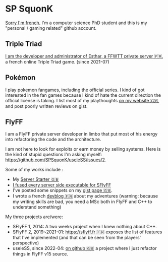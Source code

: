 # SP SquonK

[Sorry I'm french.](https://youtu.be/eFlPYim-SUc) I'm a computer science PhD student and this is my "personal / gaming related" github account.

## Triple Triad

[I am the developer and administrator of Esthar, a FFWTT private server 🇫🇷](https://esthar.fr), a french online Triple Triad game. (since 2021-07)

## Pokémon

I play pokemon fangames, including the official series. I kind of got interested in the fan games because I kind of hate the current direction the official license is taking. I list most of my playthoughts [on my website 🇬🇧](https://squonk.fr/pokemon/), and post poorly written reviews on gist.

## FlyFF

I am a FlyFF private server developer in limbo that put most of his energy into refactoring the code and the architecture.

I am not here to look for exploits or earn money by selling systems. Here is the kind of stupid questions I'm asking myself: https://github.com/SPSquonK/useleSS/issues/2.

Some of my works include :
- My [Server Starter 🇬🇧](https://github.com/SPSquonK/ServerStarter)
- [I fused every server side executable for SFlyFF](https://www.xn--s-sfa.fr/wp-content/uploads/2020/05/DBWorldServer02.png)
- I've posted some snippets on my [gist page 🇬🇧](https://gist.github.com/SPSquonK/).
- I wrote a french [devblog 🇫🇷](https://www.sà.fr) about my adventures (warning: because my writing skills are bad, you need a MSc both in FlyFF and C++ to understand something)

My three projects are/were:
- SFlyFF 1, 2014: A two weeks project when I knew nothing about C++.
- SFlyFF 2, 2019~2021-01: [https://sflyff.fr 🇫🇷](https://sflyff.fr) exposes the list of features that I've implemented (and that can be seen from the players' perspective)
- useleSS, since 2022-04: [on github 🇬🇧](https://github.com/SPSquonK/useleSS) a project where I just refactor things in FlyFF v15 source.

